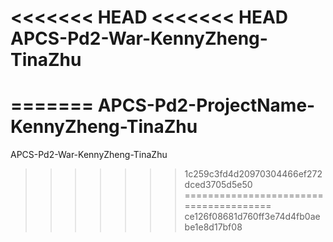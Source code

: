 <<<<<<< HEAD
<<<<<<< HEAD
APCS-Pd2-War-KennyZheng-TinaZhu
===============================
=======
APCS-Pd2-ProjectName-KennyZheng-TinaZhu
=======
APCS-Pd2-War-KennyZheng-TinaZhu
>>>>>>> 1c259c3fd4d20970304466ef272dced3705d5e50
=======================================
>>>>>>> ce126f08681d760ff3e74d4fb0aebe1e8d17bf08
